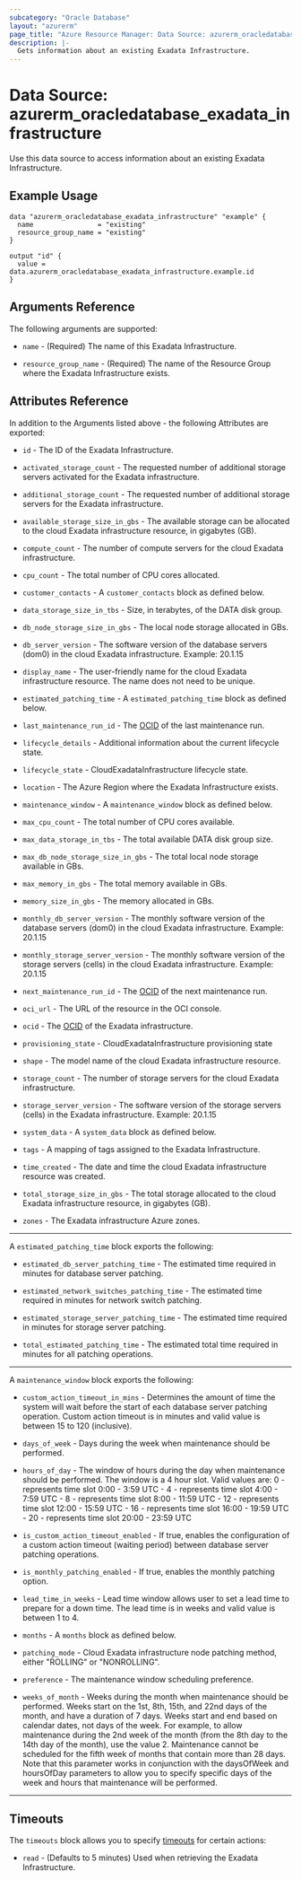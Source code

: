 ```yaml
---
subcategory: "Oracle Database"
layout: "azurerm"
page_title: "Azure Resource Manager: Data Source: azurerm_oracledatabase_exadata_infrastructure"
description: |-
  Gets information about an existing Exadata Infrastructure.
---
```


# Data Source: azurerm_oracledatabase_exadata_infrastructure

Use this data source to access information about an existing Exadata Infrastructure.

## Example Usage

```hcl
data "azurerm_oracledatabase_exadata_infrastructure" "example" {
  name                = "existing"
  resource_group_name = "existing"
}

output "id" {
  value = data.azurerm_oracledatabase_exadata_infrastructure.example.id
}
```

## Arguments Reference

The following arguments are supported:

* `name` - (Required) The name of this Exadata Infrastructure.

* `resource_group_name` - (Required) The name of the Resource Group where the Exadata Infrastructure exists.

## Attributes Reference

In addition to the Arguments listed above - the following Attributes are exported: 

* `id` - The ID of the Exadata Infrastructure.

* `activated_storage_count` - The requested number of additional storage servers activated for the Exadata infrastructure.

* `additional_storage_count` - The requested number of additional storage servers for the Exadata infrastructure.

* `available_storage_size_in_gbs` - The available storage can be allocated to the cloud Exadata infrastructure resource, in gigabytes (GB).

* `compute_count` - The number of compute servers for the cloud Exadata infrastructure.

* `cpu_count` - The total number of CPU cores allocated.

* `customer_contacts` - A `customer_contacts` block as defined below.

* `data_storage_size_in_tbs` - Size, in terabytes, of the DATA disk group.

* `db_node_storage_size_in_gbs` - The local node storage allocated in GBs.

* `db_server_version` - The software version of the database servers (dom0) in the cloud Exadata infrastructure. Example: 20.1.15

* `display_name` - The user-friendly name for the cloud Exadata infrastructure resource. The name does not need to be unique.

* `estimated_patching_time` - A `estimated_patching_time` block as defined below.

* `last_maintenance_run_id` - The [OCID](https://docs.oracle.com/en-us/iaas/Content/General/Concepts/identifiers.htm) of the last maintenance run.

* `lifecycle_details` - Additional information about the current lifecycle state.

* `lifecycle_state` - CloudExadataInfrastructure lifecycle state.

* `location` - The Azure Region where the Exadata Infrastructure exists.

* `maintenance_window` - A `maintenance_window` block as defined below.

* `max_cpu_count` -  The total number of CPU cores available.

* `max_data_storage_in_tbs` - The total available DATA disk group size.

* `max_db_node_storage_size_in_gbs` - The total local node storage available in GBs.

* `max_memory_in_gbs` - The total memory available in GBs.

* `memory_size_in_gbs` - The memory allocated in GBs.

* `monthly_db_server_version` - The monthly software version of the database servers (dom0) in the cloud Exadata infrastructure. Example: 20.1.15

* `monthly_storage_server_version` - The monthly software version of the storage servers (cells) in the cloud Exadata infrastructure. Example: 20.1.15

* `next_maintenance_run_id` - The [OCID](https://docs.oracle.com/en-us/iaas/Content/General/Concepts/identifiers.htm) of the next maintenance run.

* `oci_url` - The URL of the resource in the OCI console.

* `ocid` - The [OCID](https://docs.oracle.com/en-us/iaas/Content/General/Concepts/identifiers.htm) of the Exadata infrastructure.

* `provisioning_state` - CloudExadataInfrastructure provisioning state

* `shape` - The model name of the cloud Exadata infrastructure resource.

* `storage_count` - The number of storage servers for the cloud Exadata infrastructure.

* `storage_server_version` - The software version of the storage servers (cells) in the Exadata infrastructure. Example: 20.1.15

* `system_data` - A `system_data` block as defined below.

* `tags` - A mapping of tags assigned to the Exadata Infrastructure.

* `time_created` - The date and time the cloud Exadata infrastructure resource was created.

* `total_storage_size_in_gbs` -  The total storage allocated to the cloud Exadata infrastructure resource, in gigabytes (GB).

* `zones` - The Exadata infrastructure Azure zones.

---

A `estimated_patching_time` block exports the following:

* `estimated_db_server_patching_time` - The estimated time required in minutes for database server patching.

* `estimated_network_switches_patching_time` - The estimated time required in minutes for network switch patching.

* `estimated_storage_server_patching_time` - The estimated time required in minutes for storage server patching.

* `total_estimated_patching_time` - The estimated total time required in minutes for all patching operations.

---

A `maintenance_window` block exports the following:

* `custom_action_timeout_in_mins` - Determines the amount of time the system will wait before the start of each database server patching operation. Custom action timeout is in minutes and valid value is between 15 to 120 (inclusive).

* `days_of_week` - Days during the week when maintenance should be performed.

* `hours_of_day` - The window of hours during the day when maintenance should be performed. The window is a 4 hour slot. Valid values are: 0 - represents time slot 0:00 - 3:59 UTC - 4 - represents time slot 4:00 - 7:59 UTC - 8 - represents time slot 8:00 - 11:59 UTC - 12 - represents time slot 12:00 - 15:59 UTC - 16 - represents time slot 16:00 - 19:59 UTC - 20 - represents time slot 20:00 - 23:59 UTC

* `is_custom_action_timeout_enabled` - If true, enables the configuration of a custom action timeout (waiting period) between database server patching operations.

* `is_monthly_patching_enabled` - If true, enables the monthly patching option.

* `lead_time_in_weeks` -  Lead time window allows user to set a lead time to prepare for a down time. The lead time is in weeks and valid value is between 1 to 4.

* `months` - A `months` block as defined below.

* `patching_mode` -  Cloud Exadata infrastructure node patching method, either "ROLLING" or "NONROLLING".

* `preference` - The maintenance window scheduling preference.

* `weeks_of_month` - Weeks during the month when maintenance should be performed. Weeks start on the 1st, 8th, 15th, and 22nd days of the month, and have a duration of 7 days. Weeks start and end based on calendar dates, not days of the week. For example, to allow maintenance during the 2nd week of the month (from the 8th day to the 14th day of the month), use the value 2. Maintenance cannot be scheduled for the fifth week of months that contain more than 28 days. Note that this parameter works in conjunction with the daysOfWeek and hoursOfDay parameters to allow you to specify specific days of the week and hours that maintenance will be performed.

---

## Timeouts

The `timeouts` block allows you to specify [timeouts](https://www.terraform.io/language/resources/syntax#operation-timeouts) for certain actions:

* `read` - (Defaults to 5 minutes) Used when retrieving the Exadata Infrastructure.
